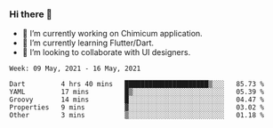### Hi there 👋

<!--
**devcat37/devcat37** is a ✨ _special_ ✨ repository because its `README.md` (this file) appears on your GitHub profile.-->


- 🔭 I’m currently working on Chimicum application.
- 🌱 I’m currently learning Flutter/Dart.
- 👯 I’m looking to collaborate with UI designers.
<!-- - 🤔 I’m looking for help with ... -->

<!--START_SECTION:waka-->
```text
Week: 09 May, 2021 - 16 May, 2021

Dart         4 hrs 40 mins   █████████████████████▒░░░   85.73 % 
YAML         17 mins         █▒░░░░░░░░░░░░░░░░░░░░░░░   05.39 % 
Groovy       14 mins         █░░░░░░░░░░░░░░░░░░░░░░░░   04.47 % 
Properties   9 mins          ▓░░░░░░░░░░░░░░░░░░░░░░░░   03.02 % 
Other        3 mins          ▒░░░░░░░░░░░░░░░░░░░░░░░░   01.18 % 
```
<!--END_SECTION:waka-->
